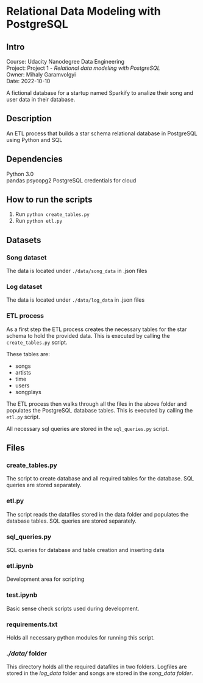# Relational Data Modeling with PostgreSQL

## Intro

Course: Udacity Nanodegree Data Engineering <br>
Project: Project 1 - _Relational data modeling with PostgreSQL_<br>
Owner: Mihaly Garamvolgyi<br>
Date: 2022-10-10<br>

A fictional database for a startup named Sparkify to analize their song and user data in their database. 

## Description
An ETL process that builds a star schema relational database in PostgreSQL using Python and SQL

## Dependencies
Python 3.0 <br>
pandas
psycopg2
PostgreSQL credentials for cloud

## How to run the scripts
1. Run `python create_tables.py` 
2. Run `python etl.py`

## Datasets

### Song dataset
The data is located under `./data/song_data` in .json files

### Log dataset
The data is located under `./data/log_data` in .json files

### ETL process
As a first step the ETL process creates the necessary tables for the star schema to hold the provided data. This is executed by calling the `create_tables.py` script.

These tables are:
* songs
* artists
* time
* users
* songplays

The ETL process then walks through all the files in the above folder and populates the PostgreSQL database tables. This is executed by calling the `etl.py` script.

All necessary sql queries are stored in the `sql_queries.py` script. 

## Files

### create_tables.py
The script to create database and all required tables for the database. SQL queries are stored separately.

### etl.py
The script reads the datafiles stored in the data folder and populates the database tables. SQL queries are stored separately.

### sql_queries.py
SQL queries for database and table creation and inserting data

### etl.ipynb
Development area for scripting

### test.ipynb
Basic sense check scripts used during development.

### requirements.txt
Holds all necessary python modules for running this script. 

### _./data/_ folder
This directory holds all the required datafiles in two folders. Logfiles are stored in the _log_data_ folder and songs are stored in the _song_data folder_.

